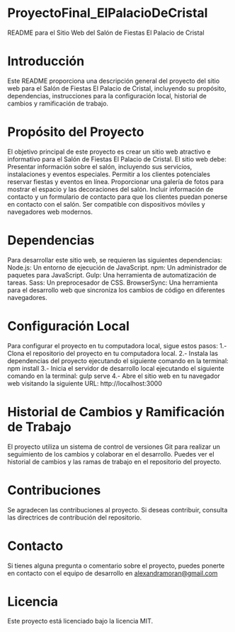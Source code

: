 # ProyectoFinal_ElPalacioDeCristal

README para el Sitio Web del Salón de Fiestas El Palacio de Cristal
# Introducción
Este README proporciona una descripción general del proyecto del sitio web para el Salón de Fiestas El Palacio de Cristal, incluyendo su propósito, dependencias, instrucciones para la configuración local, historial de cambios y ramificación de trabajo.
# Propósito del Proyecto
El objetivo principal de este proyecto es crear un sitio web atractivo e informativo para el Salón de Fiestas El Palacio de Cristal. El sitio web debe:
Presentar información sobre el salón, incluyendo sus servicios, instalaciones y eventos especiales.
Permitir a los clientes potenciales reservar fiestas y eventos en línea.
Proporcionar una galería de fotos para mostrar el espacio y las decoraciones del salón.
Incluir información de contacto y un formulario de contacto para que los clientes puedan ponerse en contacto con el salón.
Ser compatible con dispositivos móviles y navegadores web modernos.
# Dependencias
Para desarrollar este sitio web, se requieren las siguientes dependencias:
Node.js: Un entorno de ejecución de JavaScript.
npm: Un administrador de paquetes para JavaScript.
Gulp: Una herramienta de automatización de tareas.
Sass: Un preprocesador de CSS.
BrowserSync: Una herramienta para el desarrollo web que sincroniza los cambios de código en diferentes navegadores.
# Configuración Local
Para configurar el proyecto en tu computadora local, sigue estos pasos:
1.- Clona el repositorio del proyecto en tu computadora local.
2.- Instala las dependencias del proyecto ejecutando el siguiente comando en la terminal:
    npm install
3.- Inicia el servidor de desarrollo local ejecutando el siguiente comando en la terminal:
    gulp serve
4.- Abre el sitio web en tu navegador web visitando la siguiente URL:
    http://localhost:3000
# Historial de Cambios y Ramificación de Trabajo
El proyecto utiliza un sistema de control de versiones Git para realizar un seguimiento de los cambios y colaborar en el desarrollo. Puedes ver el historial de cambios y las ramas de trabajo en el repositorio del proyecto.
# Contribuciones
Se agradecen las contribuciones al proyecto. Si deseas contribuir, consulta las directrices de contribución del repositorio.
# Contacto
Si tienes alguna pregunta o comentario sobre el proyecto, puedes ponerte en contacto con el equipo de desarrollo en alexandramoran@gmail.com
# Licencia
Este proyecto está licenciado bajo la licencia MIT.